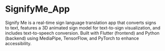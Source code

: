 # SignifyMe_App
Signify Me is a real-time sign language translation app that converts signs to text, features a 3D animated sign model for text-to-sign visualization, and includes text-to-speech conversion. Built with Flutter (frontend) and Python (backend) using MediaPipe, TensorFlow, and PyTorch to enhance accessibility.
